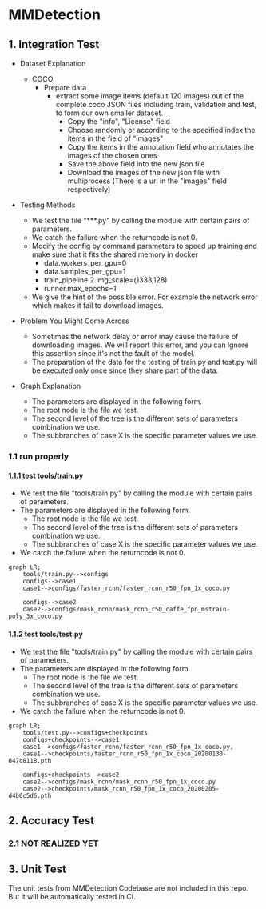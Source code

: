# __MMDetection__

## __1. Integration Test__

- Dataset Explanation
    + COCO
        - Prepare data
            + extract some image items (default 120 images) out of the complete coco JSON files including train, validation and test, to form our own smaller dataset. 
                - Copy the "info", "License" field
                - Choose randomly or according to the specified index the items in the field of "images" 
                - Copy the items in the annotation field who annotates the images of the chosen ones
                - Save the above field into the new json file
                - Download the images of the new json file with multiprocess (There is a url in the "images" field respectively)

- Testing Methods
    + We test the file "***.py" by calling the module with certain pairs of parameters.
    + We catch the failure when the returncode is not 0.
    + Modify the config by command parameters to speed up training and make sure that it fits the shared memory in docker
        - data.workers_per_gpu=0 
        - data.samples_per_gpu=1 
        - train_pipeline.2.img_scale=(1333,128)
        - runner.max_epochs=1
    + We give the hint of the possible error. For example the network error which makes it fail to download images.
        
- Problem You Might Come Across
    + Sometimes the network delay or error may cause the failure of downloading images. We will report this error, and you can ignore this assertion since it's not the fault of the model. 
    + The preparation of the data for the testing of train.py and test.py will be executed only once since they share part of the data.

- Graph Explanation
    + The parameters are displayed in the following form. 
    + The root node is the file we test.
    + The second level of the tree is the different sets of parameters combination we use.
    + The subbranches of case X is the specific parameter values we use.

### __1.1 run properly__

#### __1.1.1 test tools/train.py__

- We test the file "tools/train.py" by calling the module with certain pairs of parameters.
- The parameters are displayed in the following form. 
    + The root node is the file we test.
    + The second level of the tree is the different sets of parameters combination we use.
    + The subbranches of case X is the specific parameter values we use.
- We catch the failure when the returncode is not 0.

```mermaid
graph LR;
    tools/train.py-->configs
    configs-->case1
    case1-->configs/faster_rcnn/faster_rcnn_r50_fpn_1x_coco.py
    
    configs-->case2
    case2-->configs/mask_rcnn/mask_rcnn_r50_caffe_fpn_mstrain-poly_3x_coco.py

```

#### __1.1.2 test tools/test.py__

- We test the file "tools/train.py" by calling the module with certain pairs of parameters.
- The parameters are displayed in the following form.
    + The root node is the file we test.
    + The second level of the tree is the different sets of parameters combination we use.
    + The subbranches of case X is the specific parameter values we use.
- We catch the failure when the returncode is not 0.

```mermaid
graph LR;
    tools/test.py-->configs+checkpoints
    configs+checkpoints-->case1
    case1-->configs/faster_rcnn/faster_rcnn_r50_fpn_1x_coco.py,
    case1-->checkpoints/faster_rcnn_r50_fpn_1x_coco_20200130-047c8118.pth
    
    configs+checkpoints-->case2
    case2-->configs/mask_rcnn/mask_rcnn_r50_fpn_1x_coco.py
    case2-->checkpoints/mask_rcnn_r50_fpn_1x_coco_20200205-d4b0c5d6.pth
```


## __2. Accuracy Test__

### 2.1 NOT REALIZED YET


## __3. Unit Test__

The unit tests from MMDetection Codebase are not included in this repo. But it will be automatically tested in CI.


